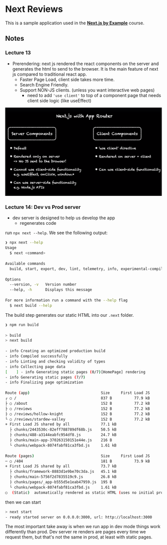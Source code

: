# Next Reviews

This is a sample application used in the [**Next.js by Example**](https://www.udemy.com/course/nextjs-by-example/?referralCode=590EBB6EDE0917E3CF58) course.

## Notes

### Lecture 13

- Prerendering: next js rendered the react components on the server and generates the html to send to the browser. It is the main feature of next js compared to traditional react app.
  - Faster Page Load, client side takes more time.
  - Search Engine Friendly.
  - Support NON-JS clients. (unless you want interactive web pages)
    - need to add `'use client'` to top of a component page that needs client side logic (like useEffect)

<img src="./docs/img/server_and_client_components.png">

### Lecture 14: Dev vs Prod server

- dev server is designed to help us develop the app
  - regenerates code

run `npx next --help`. We see the following output:

```bash
❯ npx next --help
Usage
  $ next <command>

Available commands
  build, start, export, dev, lint, telemetry, info, experimental-compile, experimental-generate

Options
  --version, -v   Version number
  --help, -h      Displays this message

For more information run a command with the --help flag
  $ next build --help
```


The build step generates our static HTML into our `.next` folder.  

```bash
❯ npm run build

> build
> next build

- info Creating an optimized production build  
- info Compiled successfully
- info Linting and checking validity of types  
- info Collecting page data  
[    ] - info Generating static pages (0/7)[HomePage] rendering
- info Generating static pages (7/7)
- info Finalizing page optimization  

Route (app)                                Size     First Load JS
┌ ○ /                                      837 B          77.9 kB
├ ○ /about                                 152 B          77.2 kB
├ ○ /reviews                               152 B          77.2 kB
├ ○ /reviews/hollow-knight                 152 B          77.2 kB
└ ○ /reviews/stardew-valley                152 B          77.2 kB
+ First Load JS shared by all              77.1 kB
  ├ chunks/2443530c-82eff788789df68b.js    50.5 kB
  ├ chunks/488-a3144eabfc954df8.js         24.7 kB
  ├ chunks/main-app-370263150151e44e.js    216 B
  └ chunks/webpack-8074fabf81ca3fbd.js     1.61 kB

Route (pages)                              Size     First Load JS
─ ○ /404                                   181 B          73.9 kB
+ First Load JS shared by all              73.7 kB
  ├ chunks/framework-8883d1e9be70c3da.js   45.1 kB
  ├ chunks/main-5756f2d7835519c9.js        26.8 kB
  ├ chunks/pages/_app-b555d5e1eab47959.js  195 B
  └ chunks/webpack-8074fabf81ca3fbd.js     1.61 kB
○  (Static)  automatically rendered as static HTML (uses no initial props)
```

then we can start
```bash
> next start
- ready started server on 0.0.0.0:3000, url: http://localhost:3000
```
The most important take away is when we run app in dev mode things work differently than prod. Dev server re renders are pages every time we request them, but that's not the same in prod, at least with static pages.